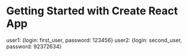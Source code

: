 # Getting Started with Create React App

user1: {login: first_user, password: 123456}
user2: {login: second_user, password: 92372634}
